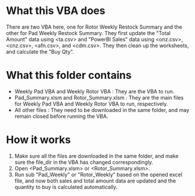 # What this VBA does
There are two VBA here, one for Rotor Weekly Restock Summary and the other for Pad Weekly Restock Summary. They first update the "Total Amount" data using <ta.csv> and "PowerBI Sales" data using <onz.csv>, <cnz.csv>, <afn.csv>, and <cdm.csv>. They then clean up the worksheets, and calculate the "Buy Qty". 

# What this folder contains
* Weekly Pad VBA and Weekly Rotor VBA : They are the VBA to run.
* Pad_Summary.xlsm and Rotor_Summary.xlsm : They are the main files for Weekly Pad VBA and Weekly Rotor VBA to run, respectively.
* All other files : They need to be downloaded in the same folder, and may remain closed before running the VBA.

# How it works
1. Make sure all the files are downloaded in the same folder, and make sure the file_dir in the VBA has changed correspondingly. 
2. Open <Pad_Summary.xlsm> or <Rotor_Summary.xlsm>.
3. Run sub "Pad_Weekly" or "Rotor_Weekly" based on the opened excel file, and now both sales and total amount data are updated and the quantity to buy is calculated automatically.
